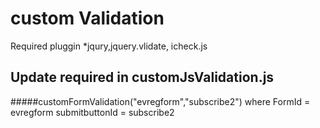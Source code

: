 # custom Validation 
Required pluggin *jqury,jquery.vlidate, icheck.js

## Update required in customJsValidation.js
#####customFormValidation("evregform","subscribe2")
where 
FormId = evregform
submitbuttonId = subscribe2
